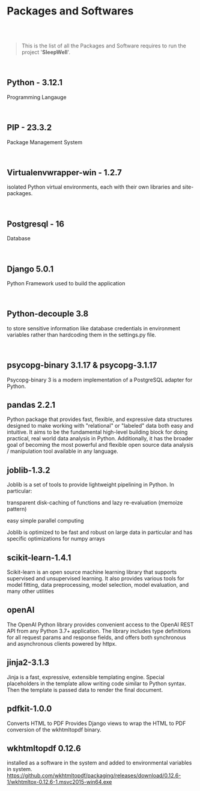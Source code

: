# Packages and Softwares

<br>
<br>

> This is the list of all the Packages and Software requires to run the project '**SleepWell**'.

<br>


## Python - 3.12.1

Programming Langauge

<br>

## PIP - 23.3.2
Package Management System

<br>

## Virtualenvwrapper-win - 1.2.7
isolated Python virtual environments, each with their own libraries and site-packages.

<br>

## Postgresql - 16
Database

<br>

## Django 5.0.1
Python Framework used to build the application

<br>

## Python-decouple 3.8
to store sensitive information like database credentials in environment variables rather than hardcoding them in the settings.py file.

<br>

## psycopg-binary 3.1.17 & psycopg-3.1.17
 Psycopg-binary 3 is a modern implementation of a PostgreSQL adapter for Python.

## pandas 2.2.1
Python package that provides fast, flexible, and expressive data structures designed to make working with "relational" or "labeled" data both easy and intuitive. It aims to be the fundamental high-level building block for doing practical, real world data analysis in Python. Additionally, it has the broader goal of becoming the most powerful and flexible open source data analysis / manipulation tool available in any language. 

## joblib-1.3.2
Joblib is a set of tools to provide lightweight pipelining in Python. In particular:

transparent disk-caching of functions and lazy re-evaluation (memoize pattern)

easy simple parallel computing

Joblib is optimized to be fast and robust on large data in particular and has specific optimizations for numpy arrays

## scikit-learn-1.4.1
Scikit-learn is an open source machine learning library that supports supervised and unsupervised learning. It also provides various tools for model fitting, data preprocessing, model selection, model evaluation, and many other utilities

## openAI
The OpenAI Python library provides convenient access to the OpenAI REST API from any Python 3.7+ application. The library includes type definitions for all request params and response fields, and offers both synchronous and asynchronous clients powered by httpx.

## jinja2-3.1.3
Jinja is a fast, expressive, extensible templating engine. Special placeholders in the template allow writing code similar to Python syntax. Then the template is passed data to render the final document.

## pdfkit-1.0.0
Converts HTML to PDF
Provides Django views to wrap the HTML to PDF conversion of the wkhtmltopdf binary.

## wkhtmltopdf 0.12.6 
installed as a software in the system and added to environmental variables in system.
https://github.com/wkhtmltopdf/packaging/releases/download/0.12.6-1/wkhtmltox-0.12.6-1.msvc2015-win64.exe
